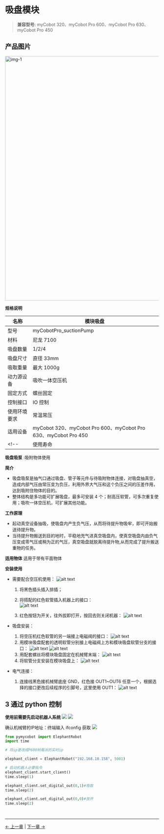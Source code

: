 # 吸盘模块

> **兼容型号:** myCobot 320、myCobot Pro 600、myCobot Pro 630、myCobot Pro 450


## 产品图片

<img src="../../resources/1-ProductIntroduction/1.4/1.4.2-PumpCup/吸盘模块1.jpg" alt="img-1" width="800" height=“auto” />



**规格说明**

| 名称         | 模块吸盘                                      |
| ------------ | --------------------------------------------- |
| 型号         | myCobotPro_suctionPump                        |
| 材料         | 尼龙 7100                                     |
| 吸盘数量     | 1/2/4                                         |
| 吸盘尺寸     | 直径 33mm                                     |
| 吸取重量     | 最大 1000g                                    |
| 动力源设备   | 吸吹一体空压机                                |
| 固定方式     | 螺丝固定                                      |
| 控制接口     | IO 控制                                       |
| 使用环境要求 | 常温常压                                      |
| 适用设备     | myCobot 320、myCobot Pro 600、myCobot Pro 630、myCobot Pro 450 |
<!-- | 使用寿命     | 一年                                          | -->
**吸盘吸泵** :吸附物体使用

**简介**

- 吸盘吸泵是抽气口通过吸盘、管子等元件与待吸附物体连接，对吸盘抽真空，造成内部气压由常压变为负压，利用外界大气压和这个负压之间的压差作用，达到吸附住物体的目的。
- 整体结构是多功能可扩展吸盘，最多可安装 4 个；耐高压软管，可多次重复使用；吸吹一体空压机，可扩展其他功能。

**工作原理**

- 起动真空设备抽吸，使吸盘内产生负气压，从而将待提升物吸牢，即可开始搬送待提升物。
- 当待提升物搬送到目的地时，平稳地充气进真空吸盘内，使真空吸盘内由负气压变成零气压或稍为正的气压，真空吸盘就脱离待提升物,从而完成了提升搬送重物的任务。

**适用物体** 适用于带有平面物体

<!-- **外观介绍**

- 多功能可扩展吸盘，可最多安装 4 个 4-p
  ![pi](../../resourse/2-serialproduct/IMG_8238.jpg)

- 耐高压软管，可多次重复使用

  ![pi](../../resourse/2-serialproduct/IMG_8264.jpg)

- 吸吹一体空压机，可扩展其他功能

  ![pi](../../resourse/2-serialproduct/IMG_8000.jpg) -->

**安装使用**

- 需要配合空压机使用：
  ![alt text](../../resources/1-ProductIntroduction/1.4/1.4.2-PumpCup/a1.png)

  1. 将黑色插头插入排插；

  2. 将搭配的红色软管插入机器上的接口：  
     ![alt text](../../resources/1-ProductIntroduction/1.4/1.4.2-PumpCup/a2.png)
  3. 红色按钮为开关，往外拔即打开，按回去则关闭机器：
     ![alt text](../../resources/1-ProductIntroduction/1.4/1.4.2-PumpCup/a3.png)

- 吸盘安装：

 

  1. 将空压机红色软管的另一端接上电磁阀的接口：
     ![alt text](../../resources/1-ProductIntroduction/1.4/1.4.2-PumpCup/a4.png)
  2. 用模块吸盘配套的透明软管分别接上电磁阀上方和模块吸盘软管分支的接口：
     ![alt text](../../resources/1-ProductIntroduction/1.4/1.4.2-PumpCup/a5.png)
     ![alt text](../../resources/1-ProductIntroduction/1.4/1.4.2-PumpCup/a6.png)
  3. 用配套螺丝将模块吸盘固定在机械臂末端：
     ![alt text](../../resources/1-ProductIntroduction/1.4/1.4.2-PumpCup/a7.png)
  4. 将软管分支安装在模块吸盘上：
     ![alt text](../../resources/1-ProductIntroduction/1.4/1.4.2-PumpCup/a8.png)

- 电气连接：

  1. 连接线黑色接机械臂底座 GND，红色接 OUT1~OUT6 任意一个，根据选择的接口更改后续程序的引脚号，这里使用 OUT1：
     ![alt text](../../resources/1-ProductIntroduction/1.4/1.4.2-PumpCup/a9.png)


## 3 通过 python 控制

**使用前需要先启动机器人系统**
![](../../resources/1-ProductIntroduction/1.4/poweron/poweron.png)
![](../../resources/1-ProductIntroduction/1.4/poweron/poweron2.png)

确认机械臂的IP地址：终端输入 ifconfig 获取
![](../../resources/1-ProductIntroduction/1.4/poweron/ip.png)

```python
from pymycobot import ElephantRobot
import time

# 将ip更改成P600树莓派的实时ip

elephant_client = ElephantRobot("192.168.10.158", 5001)

# 启动机器人必要指令
elephant_client.start_client()
time.sleep(1)

elephant_client.set_digital_out(0,1)#吸取
time.sleep(2)

elephant_client.set_digital_out(0,0)#放开
time.sleep(2)




```
---

[← 上一章](./10.6-SingleSuctionPump.md) | [下一章 →](./10.8-CameraModulePro.md)